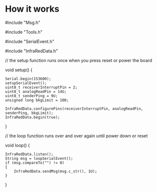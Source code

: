 <body>
<h1>How it works </h1>
<p>#include "Msg.h"</p>
<p>#include "Tools.h"</p>
<p>#include "SerialEvent.h"</p>
<p>#include "InfraRedData.h"</p>

// the setup function runs once when you press reset or power the board

void setup() {

	Serial.begin(153600);
	setupSerialEvent();
	uint8_t receiverInterruptPin = 2;
	uint8_t analogReadPin = 14U;
	uint8_t senderPing = 9U;
	unsigned long bkgLimit = 100;

	InfraRedData.configurePins(receiverInterruptPin, analogReadPin, senderPing, bkgLimit);
	InfraRedData.begin(true);
}

// the loop function runs over and over again until power down or reset

void loop() {

	InfraRedData.listen();
	String msg = loopSerialEvent();
	if (msg.compareTo("") != 0)
	{
		InfraRedData.sendMsg(msg.c_str(), 1U);
	}
}

</body>
